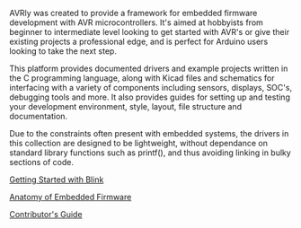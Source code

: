AVRly was created to provide a framework for embedded firmware development with AVR microcontrollers. It's aimed at hobbyists from beginner to intermediate level looking to get started with AVR's or give their existing projects a professional edge, and is perfect for Arduino users looking to take the next step.

This platform provides documented drivers and example projects written in the C programming language, along with Kicad files and schematics for interfacing with a variety of components including sensors, displays, SOC's, debugging tools and more. It also provides guides for setting up and testing your development environment, style, layout, file structure and documentation.

Due to the constraints often present with embedded systems, the drivers in this collection are designed to be lightweight, without dependance on standard library functions such as printf(), and thus avoiding linking in bulky sections of code. 



[Getting Started with Blink][Getting_Started_URL]

[Anatomy of Embedded Firmware][Firmware_Anatomy_URL]

[Contributor's Guide][Contributors_Guide_URL]


[Getting_Started_URL]: https://jason-duffy.github.io/AVRly/html/md_content_getting_started__getting_started.html
[Firmware_Anatomy_URL]: https://jason-duffy.github.io/AVRly/html/md_content_anatomy_of_embedded_firmware__anatomy.html
[Contributors_Guide_URL]: https://jason-duffy.github.io/AVRly/html/md_content_contributors_guide__contributors_guide.html